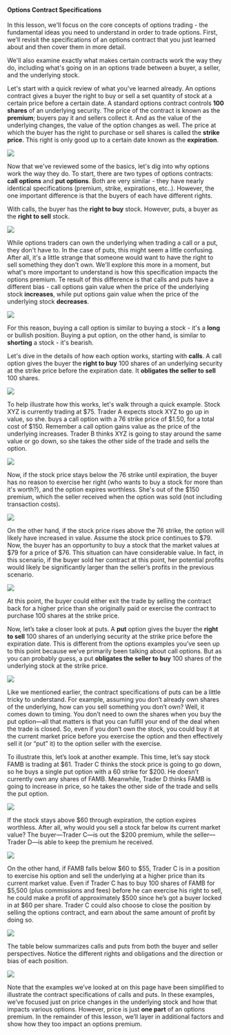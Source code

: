 #### Options Contract Specifications

In this lesson, we'll focus on the core concepts of options trading - the fundamental ideas you need to understand in order to trade options. First, we'll revisit the specifications of an options contract that you just learned about and then cover them in more detail.

We'll also examine exactly what makes certain contracts work the way they do, including what's going on in an options trade between a buyer, a seller, and the underlying stock. 

Let's start with a quick review of what you've learned already. An options contract gives a buyer the right to buy or sell a set quantity of stock at a certain price before a certain date. A standard options contract controls <b>100 shares</b>  of an underlying security. The price of the contract is known as the <b>premium</b>; buyers pay it and sellers collect it. And as the value of the underlying changes, the value of the option changes as well. The price at which the buyer has the right to purchase or sell shares is called the <b> strike price</b>. This right is only good up to a certain date known as the <b>expiration</b>. 

![](https://education.ameritrade.com/content/cms/images/BDTO_Lesson_2.10.01.jpg)

Now that we've reviewed some of the basics, let's dig into why options work the way they do. To start, there are two types of options contracts: <b>call options</b> and <b>put options</b>. Both are very similar - they have nearly identical specifications (premium, strike, expirations, etc..). However, the one important difference is that the buyers of each have different rights. 

With calls, the buyer has the <b>right to buy</b> stock. However, puts, a buyer as the <b>right to sell</b> stock.

![](https://education.ameritrade.com/content/cms/images/BDTO_Lesson_2.10.02.jpg)

While options traders can own the underlying when trading a call or a put, they don't have to. In the case of puts, this might seem a little confusing. After all, it's a little strange that someone would want to have the right to sell something they don't own. We'll explore this more in a moment, but what's more important to understand is how this specification impacts the options premium. Te result of this difference is that calls and puts have a different bias - call options gain value when the price of the underlying stock <b>increases</b>, while put options gain value when the price of the underlying stock <b>decreases</b>.

![](https://education.ameritrade.com/content/cms/images/BDTO_Lesson_2.10.03.jpg)

For this reason, buying a call option is similar to buying a stock - it's a <b>long</b> or bullish position. Buying a put option, on the other hand, is similar to <b>shorting</b> a stock - it's bearish. 

Let's dive in the details of how each option works, starting with <b>calls</b>. A call option gives the buyer the <b>right to buy</b> 100 shares of an underlying security at the strike price before the expiration date. It <b>obligates the seller to sell</b> 100 shares.

![](https://education.ameritrade.com/content/cms/images/BDTO_Lesson_2.10.04.jpg)

To help illustrate how this works, let's walk through a quick example. Stock XYZ is currently trading at $75. Trader A expects stock XYZ to go up in value, so she. buys a call option with a 76 strike price of $1.50, for a total cost of $150. Remember a call option gains value as the price of the underlying increases. Trader B thinks XYZ is going to stay around the same value or go down, so she takes the other side of the trade and sells the option. 

![](https://education.ameritrade.com/content/cms/images/BDTO_Lesson_2.10.05.jpg)

Now, if the stock price stays below the 76 strike until expiration, the buyer has no reason to exercise her right (who wants to buy a stock for more than it's worth?), and the option expires worthless. She's out of the $150 premium, which the seller received when the option was sold (not including transaction costs).

![](https://education.ameritrade.com/content/cms/images/BDTO_Lesson_2.10.06.jpg)

On the other hand, if the stock price rises above the 76 strike, the option will likely have increased in value. Assume the stock price continues to $79. Now, the buyer has an opportunity to buy a stock that the market values at $79 for a price of $76. This situation can have considerable value. In fact, in this scenario, if the buyer sold her contract at this point, her potential profits would likely be significantly larger than the seller’s profits in the previous scenario.

![](https://education.ameritrade.com/content/cms/images/BDTO_Lesson_2.10.07.jpg)

At this point, the buyer could either exit the trade by selling the contract back for a higher price than she originally paid or exercise the contract to purchase 100 shares at the strike price.

Now, let’s take a closer look at puts. A  **put** option gives the buyer the  **right to sell**  100 shares of an underlying security at the strike price before the expiration date. This is different from the options examples you’ve seen up to this point because we’ve primarily been talking about call options. But as you can probably guess, a put  **obligates the seller to buy** 100 shares of the underlying stock at the strike price.

![](https://education.ameritrade.com/content/cms/images/BDTO_Lesson_2.10.08.jpg)

Like we mentioned earlier, the contract specifications of puts can be a little tricky to understand. For example, assuming you don’t already own shares of the underlying, how can you sell something you don’t own? Well, it comes down to timing. You don’t need to own the shares when you buy the put option—all that matters is that you can fulfill your end of the deal when the trade is closed. So, even if you don’t own the stock, you could buy it at the current market price before you exercise the option and then effectively sell it (or “put” it) to the option seller with the exercise.

To illustrate this, let’s look at another example. This time, let’s say stock FAMB is trading at $61. Trader C thinks the stock price is going to go down, so he buys a single put option with a 60 strike for $200. He doesn’t currently own any shares of FAMB. Meanwhile, Trader D thinks FAMB is going to increase in price, so he takes the other side of the trade and sells the put option.

![](https://education.ameritrade.com/content/cms/images/BDTO_Lesson_2.10.09.jpg)

If the stock stays above $60 through expiration, the option expires worthless. After all, why would you sell a stock far below its current market value? The buyer—Trader C—is out the $200 premium, while the seller—Trader D—is able to keep the premium he received.

![](https://education.ameritrade.com/content/cms/images/BDTO_Lesson_2.10.10.jpg)

On the other hand, if FAMB falls below $60 to $55, Trader C is in a position to exercise his option and sell the underlying at a higher price than its current market value. Even if Trader C has to buy 100 shares of FAMB for $5,500 (plus commissions and fees) before he can exercise his right to sell, he could make a profit of approximately $500 since he’s got a buyer locked in at $60 per share. Trader C could also choose to close the position by selling the options contract, and earn about the same amount of profit by doing so.

![](https://education.ameritrade.com/content/cms/images/BDTO_Lesson_2.10.11.jpg)

The table below summarizes calls and puts from both the buyer and seller perspectives. Notice the different rights and obligations and the direction or bias of each position.

![](https://education.ameritrade.com/content/cms/images/BDTO_Lesson_2.10.12.jpg)

Note that the examples we’ve looked at on this page have been simplified to illustrate the contract specifications of calls and puts. In these examples, we’ve focused just on price changes in the underlying stock and how that impacts various options. However, price is just **one part** of an options premium. In the remainder of this lesson, we’ll layer in additional factors and show how they too impact an options premium.
<!--stackedit_data:
eyJoaXN0b3J5IjpbLTQ0ODY2MjA2OV19
-->
